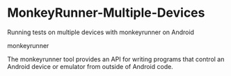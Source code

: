 # MonkeyRunner-Multiple-Devices
Running tests on multiple devices with monkeyrunner on Android


monkeyrunner

The monkeyrunner tool provides an API for writing programs that control an Android device or emulator from outside of Android code.

